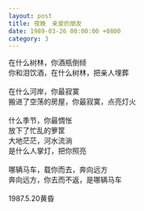 ```yaml
---
layout: post
title: 夜晚　亲爱的朋友
date: 1989-03-26 00:00:00 +0800
category: 3
---
```


在什么树林，你酒瓶倒倾<br>
你和泪饮酒，在什么树林，把亲人埋葬<br>
<br>
在什么河岸，你最寂寞<br>
搬进了空荡的房屋，你最寂寞，点亮灯火<br>
<br>
什么季节，你最惆怅<br>
放下了忙乱的箩筐<br>
大地茫茫，河水流淌<br>
是什么人掌灯，把你照亮<br>
<br>
哪辆马车，载你而去，奔向远方<br>
奔向远方，你去而不返，是哪辆马车<br>
<br>
1987.5.20黄昏